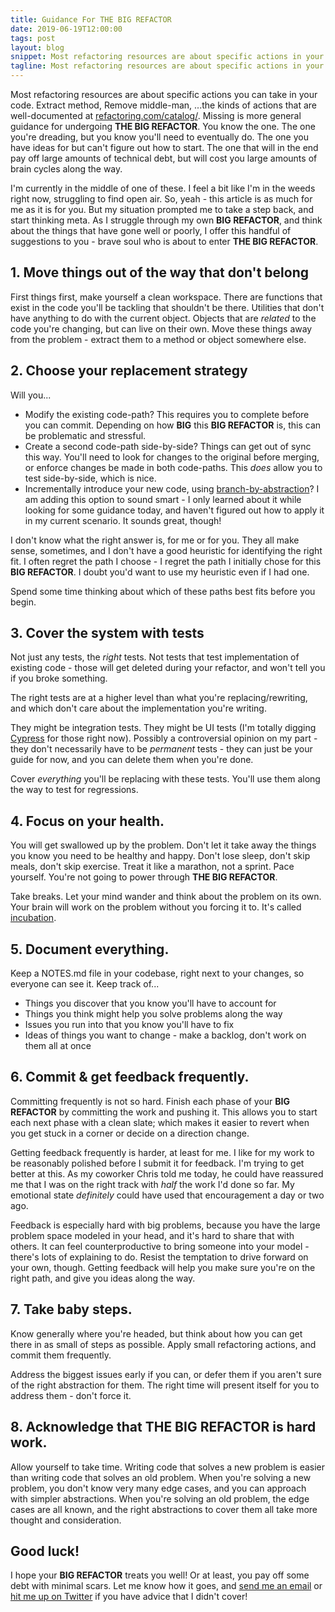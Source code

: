 ```yaml
---
title: Guidance For THE BIG REFACTOR
date: 2019-06-19T12:00:00
tags: post
layout: blog
snippet: Most refactoring resources are about specific actions in your code. This article aims to provide more general guidance for undergoing THE BIG REFACTOR.
tagline: Most refactoring resources are about specific actions in your code. This article aims to provide more general guidance for undergoing THE BIG REFACTOR.
---
```


Most refactoring resources are about specific actions you can take in your code. Extract method, Remove middle-man, ...the kinds of actions that are well-documented at [refactoring.com/catalog/](https://refactoring.com/catalog/). Missing is more general guidance for undergoing **THE BIG REFACTOR**. You know the one. The one you're dreading, but you know you'll need to eventually do. The one you have ideas for but can't figure out how to start. The one that will in the end pay off large amounts of technical debt, but will cost you large amounts of brain cycles along the way.

I'm currently in the middle of one of these. I feel a bit like I'm in the weeds right now, struggling to find open air. So, yeah - this article is as much for me as it is for you. But my situation prompted me to take a step back, and start thinking meta. As I struggle through my own **BIG REFACTOR**, and think about the things that have gone well or poorly, I offer this handful of suggestions to you - brave soul who is about to enter **THE BIG REFACTOR**.

## 1. Move things out of the way that don't belong

First things first, make yourself a clean workspace. There are functions that exist in the code you'll be tackling that shouldn't be there. Utilities that don't have anything to do with the current object. Objects that are _related_ to the code you're changing, but can live on their own. Move these things away from the problem - extract them to a method or object somewhere else.

## 2. Choose your replacement strategy

Will you...

- Modify the existing code-path? This requires you to complete before you can commit. Depending on how **BIG** this **BIG REFACTOR** is, this can be problematic and stressful.
- Create a second code-path side-by-side? Things can get out of sync this way. You'll need to look for changes to the original before merging, or enforce changes be made in both code-paths. This _does_ allow you to test side-by-side, which is nice.
- Incrementally introduce your new code, using [branch-by-abstraction](https://martinfowler.com/bliki/BranchByAbstraction.html)? I am adding this option to sound smart - I only learned about it while looking for some guidance today, and haven't figured out how to apply it in my current scenario. It sounds great, though!

I don't know what the right answer is, for me or for you. They all make sense, sometimes, and I don't have a good heuristic for identifying the right fit. I often regret the path I choose - I regret the path I initially chose for this **BIG REFACTOR**. I doubt you'd want to use my heuristic even if I had one.

Spend some time thinking about which of these paths best fits before you begin.

## 3. Cover the system with tests

Not just any tests, the _right_ tests. Not tests that test implementation of existing code - those will get deleted during your refactor, and won't tell you if you broke something.

The right tests are at a higher level than what you're replacing/rewriting, and which don't care about the implementation you're writing.

They might be integration tests. They might be UI tests (I'm totally digging [Cypress](https://cypress.io) for those right now). Possibly a controversial opinion on my part - they don't necessarily have to be _permanent_ tests - they can just be your guide for now, and you can delete them when you're done.

Cover _everything_ you'll be replacing with these tests. You'll use them along the way to test for regressions.

## 4. Focus on your health.

You will get swallowed up by the problem. Don't let it take away the things you know you need to be healthy and happy. Don't lose sleep, don't skip meals, don't skip exercise. Treat it like a marathon, not a sprint. Pace yourself. You're not going to power through **THE BIG REFACTOR**.

Take breaks. Let your mind wander and think about the problem on its own. Your brain will work on the problem without you forcing it to. It's called [incubation](<https://en.wikipedia.org/wiki/Incubation_(psychology)>).

## 5. Document everything.

Keep a NOTES.md file in your codebase, right next to your changes, so everyone can see it. Keep track of...

- Things you discover that you know you'll have to account for
- Things you think might help you solve problems along the way
- Issues you run into that you know you'll have to fix
- Ideas of things you want to change - make a backlog, don't work on them all at once

## 6. Commit & get feedback frequently.

Committing frequently is not so hard. Finish each phase of your **BIG REFACTOR** by committing the work and pushing it. This allows you to start each next phase with a clean slate; which makes it easier to revert when you get stuck in a corner or decide on a direction change.

Getting feedback frequently is harder, at least for me. I like for my work to be reasonably polished before I submit it for feedback. I'm trying to get better at this. As my coworker Chris told me today, he could have reassured me that I was on the right track with _half_ the work I'd done so far. My emotional state _definitely_ could have used that encouragement a day or two ago.

Feedback is especially hard with big problems, because you have the large problem space modeled in your head, and it's hard to share that with others. It can feel counterproductive to bring someone into your model - there's lots of explaining to do. Resist the temptation to drive forward on your own, though. Getting feedback will help you make sure you're on the right path, and give you ideas along the way.

## 7. Take baby steps.

Know generally where you're headed, but think about how you can get there in as small of steps as possible. Apply small refactoring actions, and commit them frequently.

Address the biggest issues early if you can, or defer them if you aren't sure of the right abstraction for them. The right time will present itself for you to address them - don't force it.

## 8. Acknowledge that **THE BIG REFACTOR** is hard work.

Allow yourself to take time. Writing code that solves a new problem is easier than writing code that solves an old problem. When you're solving a new problem, you don't know very many edge cases, and you can approach with simpler abstractions. When you're solving an old problem, the edge cases are all known, and the right abstractions to cover them all take more thought and consideration.

## Good luck!

I hope your **BIG REFACTOR** treats you well! Or at least, you pay off some debt with minimal scars. Let me know how it goes, and [send me an email](mailto:steven.j.hicks@gmail.com) or [hit me up on Twitter](https://twitter.com/pepopowitz) if you have advice that I didn't cover!
